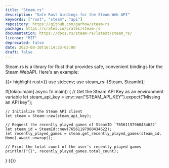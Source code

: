 ```yaml
---
title: "Steam.rs"
description: "Safe Rust bindings for the Steam Web API"
keywords: ["rust", "steam", "api"]
repository: https://github.com/garhow/steam-rs
package: https://crates.io/crates/steam-rs
documentation: https://docs.rs/steam-rs/latest/steam_rs/
license: "MIT"
deprecated: false
date: 2023-08-10T16:14:33-05:00
draft: false
---
```


Steam.rs is a library for Rust that provides safe, convenient bindings for the Steam WebAPI. Here's an example:

{{< highlight rust>}}
use std::env;
use steam_rs::{Steam, SteamId};

#[tokio::main]
async fn main() {
    // Get the Steam API Key as an environment variable
    let steam_api_key = env::var("STEAM_API_KEY").expect("Missing an API key");

    // Initialize the Steam API client
    let steam = Steam::new(steam_api_key);

    // Request the recently played games of SteamID `76561197960434622`
    let steam_id = SteamId::new(76561197960434622);
    let recently_played_games = steam.get_recently_played_games(steam_id, None).await.unwrap();

    // Print the total count of the user's recently played games
    println!("{}", recently_played_games.total_count);
}
{{</highlight>}}